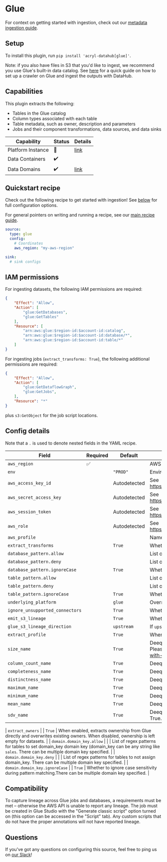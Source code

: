 # Glue

For context on getting started with ingestion, check out our [metadata ingestion guide](../README.md).

## Setup

To install this plugin, run `pip install 'acryl-datahub[glue]'`.

Note: if you also have files in S3 that you'd like to ingest, we recommend you use Glue's built-in data catalog. See [here](./s3.md) for a quick guide on how to set up a crawler on Glue and ingest the outputs with DataHub.

## Capabilities

This plugin extracts the following:

- Tables in the Glue catalog
- Column types associated with each table
- Table metadata, such as owner, description and parameters
- Jobs and their component transformations, data sources, and data sinks

| Capability | Status | Details | 
| -----------| ------ | ---- |
| Platform Instance | 🛑 | [link](../../docs/platform-instances.md) |
| Data Containers   | ✔️     |                                          |
| Data Domains      | ✔️     | [link](../../docs/domains.md)            |

## Quickstart recipe

Check out the following recipe to get started with ingestion! See [below](#config-details) for full configuration options.

For general pointers on writing and running a recipe, see our [main recipe guide](../README.md#recipes).

```yml
source:
  type: glue
  config:
    # Coordinates
    aws_region: "my-aws-region"

sink:
  # sink configs
```

## IAM permissions
For ingesting datasets, the following IAM permissions are required:
```json
{
    "Effect": "Allow",
    "Action": [
        "glue:GetDatabases",
        "glue:GetTables"
    ],
    "Resource": [
        "arn:aws:glue:$region-id:$account-id:catalog",
        "arn:aws:glue:$region-id:$account-id:database/*",
        "arn:aws:glue:$region-id:$account-id:table/*"
    ]
}
```

For ingesting jobs (`extract_transforms: True`), the following additional permissions are required:
```json
{
    "Effect": "Allow",
    "Action": [
        "glue:GetDataflowGraph",
        "glue:GetJobs",
    ],
    "Resource": "*"
}
```

plus `s3:GetObject` for the job script locations.

## Config details

Note that a `.` is used to denote nested fields in the YAML recipe.

| Field                           | Required | Default      | Description                                                                                                                                                  |
|---------------------------------|----------|--------------|--------------------------------------------------------------------------------------------------------------------------------------------------------------|
| `aws_region`                    | ✅        |              | AWS region code.                                                                                                                                             |
| `env`                           |          | `"PROD"`     | Environment to use in namespace when constructing URNs.                                                                                                      |
| `aws_access_key_id`             |          | Autodetected | See https://boto3.amazonaws.com/v1/documentation/api/latest/guide/credentials.html                                                                           |
| `aws_secret_access_key`         |          | Autodetected | See https://boto3.amazonaws.com/v1/documentation/api/latest/guide/credentials.html                                                                           |
| `aws_session_token`             |          | Autodetected | See https://boto3.amazonaws.com/v1/documentation/api/latest/guide/credentials.html                                                                           |
| `aws_role`                      |          | Autodetected | See https://boto3.amazonaws.com/v1/documentation/api/latest/guide/credentials.html                                                                           |
| `aws_profile`                   |          |              | Named AWS profile to use, if not set the default will be used                                                                                                |
| `extract_transforms`            |          | `True`       | Whether to extract Glue transform jobs.                                                                                                                      |
| `database_pattern.allow`        |          |              | List of regex patterns for databases to include in ingestion.                                                                                                |
| `database_pattern.deny`         |          |              | List of regex patterns for databases to exclude from ingestion.                                                                                              |
| `database_pattern.ignoreCase`   |          | `True`       | Whether to ignore case sensitivity during pattern matching.                                                                                                  |
| `table_pattern.allow`           |          |              | List of regex patterns for tables to include in ingestion.                                                                                                   |
| `table_pattern.deny`            |          |              | List of regex patterns for tables to exclude from ingestion.                                                                                                 |
| `table_pattern.ignoreCase`      |          | `True`       | Whether to ignore case sensitivity during pattern matching.                                                                                                  |
| `underlying_platform`           |          | `glue`       | Override for platform name. Allowed values - `glue`, `athena`                                                                                                |
| `ignore_unsupported_connectors` |          | `True`       | Whether to ignore unsupported connectors. If disabled, an error will be raised.                                                                              |
| `emit_s3_lineage`               |          | `True`       | Whether to emit S3-to-Glue lineage.                                                                                                                          |
| `glue_s3_lineage_direction`     |          | `upstream`   | If `upstream`, S3 is upstream to Glue. If `downstream` S3 is downstream to Glue.                                                                             |
| `extract_profile`                |          | `True`       | When enabled, extracts data profile from glue table parameters.                     |
| `size_name`                |          | `True`       | Deequ metrics name for row count. Only works when extract_profile is True. Please see https://aws.amazon.com/blogs/big-data/test-data-quality-at-scale-with-deequ/                    |
| `column_count_name`                |          | `True`       | Deequ metrics name for column count. Only works when extract_profile is True.                     |
| `completeness_name`                |          | `True`       | Deequ metrics name for completeness. Only works when extract_profile is True.                     |
| `distinctness_name`                |          | `True`       | Deequ metrics name for distinctness. Only works when extract_profile is True.                     |
| `maximum_name`                |          | `True`       | Deequ metrics name for maximum. Only works when extract_profile is True.                     |
| `minimum_name`                |          | `True`       | Deequ metrics name for minimum. Only works when extract_profile is True.                     |
| `mean_name`                |          | `True`       | Deequ metrics name for mean. Only works when extract_profile is True.                     |
| `sdv_name`                |          | `True`       | Deequ metrics name for standard deviation. Only works when extract_profile is True.                     |



| `extract_owners`                |          | `True`       | When enabled, extracts ownership from Glue directly and overwrites existing owners. When disabled, ownership is left empty for datasets.                     |
| `domain.domain_key.allow`       |          |              | List of regex patterns for tables to set domain_key domain key (domain_key can be any string like `sales`. There can be multiple domain key specified. |
| `domain.domain_key.deny`        |          |              | List of regex patterns for tables to not assign domain_key. There can be multiple domain key specified.                                               |
| `domain.domain_key.ignoreCase`  |          | `True`       | Whether to ignore case sensitivity during pattern matching.There can be multiple domain key specified.                                                       |

## Compatibility

To capture lineage across Glue jobs and databases, a requirements must be met – otherwise the AWS API is unable to report any lineage. The job must be created in Glue Studio with the "Generate classic script" option turned on (this option can be accessed in the "Script" tab). Any custom scripts that do not have the proper annotations will not have reported lineage.

## Questions

If you've got any questions on configuring this source, feel free to ping us on [our Slack](https://slack.datahubproject.io/)!
